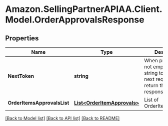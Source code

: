 # Amazon.SellingPartnerAPIAA.Client.Model.OrderApprovalsResponse
## Properties

Name | Type | Description | Notes
------------ | ------------- | ------------- | -------------
**NextToken** | **string** | When present and not empty, pass this string token in the next request to return the next response page. | [optional] 
**OrderItemsApprovalsList** | [**List&lt;OrderItemApprovals&gt;**](OrderItemApprovals.md) | List of OrderItemApprovals. | 

[[Back to Model list]](../README.md#documentation-for-models) [[Back to API list]](../README.md#documentation-for-api-endpoints) [[Back to README]](../README.md)

